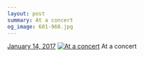 ```yaml
---
layout: post
summary: At a concert
og_image: 601-960.jpg
---
```


<p>
  <time><a href="/601">January 14, 2017</a></time>
  <a href="/601"><img src="{{ site.assets_url }}/601-480.jpg" srcset="{{ site.assets_url }}/601-240.jpg 240w, {{ site.assets_url }}/601-480.jpg 480w, {{ site.assets_url }}/601-720.jpg 720w, {{ site.assets_url }}/601-960.jpg 960w" sizes="(min-width: 700px) 50vw, calc(100vw - 2rem)" alt="At a concert" /></a>
  <span>At a concert</span>
</p>
